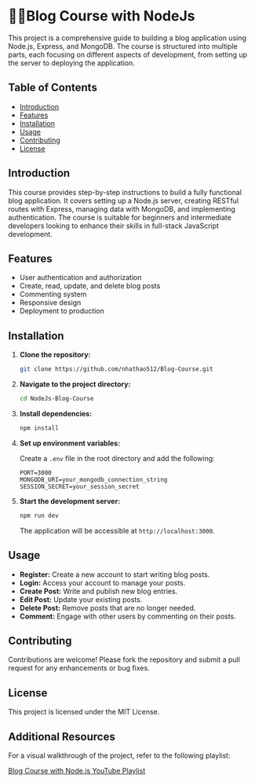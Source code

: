 # 🧑‍💻Blog Course with NodeJs 

This project is a comprehensive guide to building a blog application using Node.js, Express, and MongoDB. The course is structured into multiple parts, each focusing on different aspects of development, from setting up the server to deploying the application.

## Table of Contents

- [Introduction](#introduction)
- [Features](#features)
- [Installation](#installation)
- [Usage](#usage)
- [Contributing](#contributing)
- [License](#license)

## Introduction

This course provides step-by-step instructions to build a fully functional blog application. It covers setting up a Node.js server, creating RESTful routes with Express, managing data with MongoDB, and implementing authentication. The course is suitable for beginners and intermediate developers looking to enhance their skills in full-stack JavaScript development.

## Features

- User authentication and authorization
- Create, read, update, and delete blog posts
- Commenting system
- Responsive design
- Deployment to production

## Installation

1. **Clone the repository:**

   ```bash
   git clone https://github.com/nhathao512/Blog-Course.git
   ```

2. **Navigate to the project directory:**

   ```bash
   cd NodeJs-Blog-Course
   ```

3. **Install dependencies:**

   ```bash
   npm install
   ```

4. **Set up environment variables:**

   Create a `.env` file in the root directory and add the following:

   ```env
   PORT=3000
   MONGODB_URI=your_mongodb_connection_string
   SESSION_SECRET=your_session_secret
   ```

5. **Start the development server:**

   ```bash
   npm run dev
   ```

   The application will be accessible at `http://localhost:3000`.

## Usage

- **Register:** Create a new account to start writing blog posts.
- **Login:** Access your account to manage your posts.
- **Create Post:** Write and publish new blog entries.
- **Edit Post:** Update your existing posts.
- **Delete Post:** Remove posts that are no longer needed.
- **Comment:** Engage with other users by commenting on their posts.

## Contributing

Contributions are welcome! Please fork the repository and submit a pull request for any enhancements or bug fixes.

## License

This project is licensed under the MIT License.

## Additional Resources

For a visual walkthrough of the project, refer to the following playlist:

[Blog Course with Node.js YouTube Playlist](https://www.youtube.com/watch?v=z2f7RHgvddc&list=PL_-VfJajZj0VatBpaXkEHK_UPHL7dW6I3)
